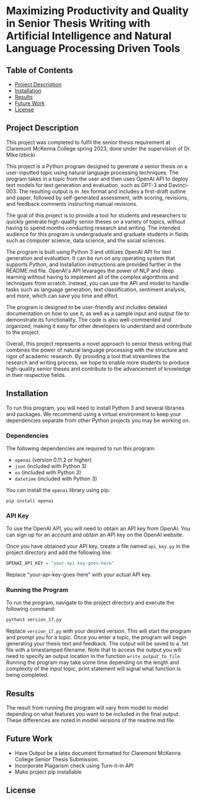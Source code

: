 # Maximizing Productivity and Quality in Senior Thesis Writing with Artificial Intelligence and Natural Language Processing Driven Tools

## Table of Contents

- [Project Description](#Project_Description)
- [Installation](#Installation)
- [Results](#Results)
- [Future Work](#future_work)
- [License](#license)




## Project Description <a name="Project_Description"></a>
This project was completed to fulfil the senior thesis requirement at Claremont McKenna College spring 2023, done under the supervision of Dr. Mike Izbicki

This project is a Python program designed to generate a senior thesis on a user-inputted topic using natural language processing techniques. The program takes in a topic from the user and then uses OpenAI API to deploy text models for text generation and evaluation, such as GPT-3 and Davinci-003. The resulting output is in .tex format and includes a first-draft outline and paper, followed by self-generated assessment, with scoring, revisions, and feedback comments instructing manual revisions.

The goal of this project is to provide a tool for students and researchers to quickly generate high-quality senior theses on a variety of topics, without having to spend months conducting research and writing. The intended audience for this program is undergraduate and graduate students in fields such as computer science, data science, and the social sciences.


The program is built using Python 3 and utiliizes OpenAI API for text generation and evaluation. It can be run on any operating system that supports Python, and installation instructions are provided further in the README.md file. OpenAI's API levarages the power of NLP and deep learning without having to implement all of the complex algorithms and techniques from scratch. Instead, you can use the API and model to handle tasks such as language generation, text classification, sentiment analysis, and more, which can save you time and effort.


The program is designed to be user-friendly and includes detailed documentation on how to use it, as well as a sample input and output file to demonstrate its functionality. The code is also well-commented and organized, making it easy for other developers to understand and contribute to the project.

Overall, this project represents a novel approach to senior thesis writing that combines the power of natural language processing with the structure and rigor of academic research. By providing a tool that streamlines the research and writing process, we hope to enable more students to produce high-quality senior theses and contribute to the advancement of knowledge in their respective fields.



## Installation <a name="Installation"></a>

To run this program, you will need to install Python 3 and several libraries and packages. We recommend using a virtual environment to keep your dependencies separate from other Python projects you may be working on.

### Dependencies

The following dependencies are required to run this program:

- `openai` (version 0.11.2 or higher)
- `json` (included with Python 3)
- `os` (included with Python 3)
- `datetime` (included with Python 3)

You can install the `openai` library using pip:

`pip install openai`



### API Key

To use the OpenAI API, you will need to obtain an API key from OpenAI. You can sign up for an account and obtain an API key on the OpenAI website.

Once you have obtained your API key, create a file named `api_key.py` in the project directory and add the following line:

```python
OPENAI_API_KEY = "your-api-key-goes-here" 
```

Replace "your-api-key-goes-here" with your actual API key.

### Running the Program

To run the program, navigate to the project directory and execute the following command:

```bash 
python3 version_17.py
```
Replace `version_17.py` with your desired version. This will start the program and prompt you for a topic. Once you enter a topic, the program will begin generating your thesis text and feedback. The output will be saved to a .txt file with a timestamped filename. Note that to access the output you will need to specify an output location in the function `write_output_to_file`. Running the program may take some time depending on the length and complexity of the input topic, print statement will signal what function is being completed.


## Results <a name="Results"></a>
The result from running the program will vary from model to model depending on what features you want to be included in the final output. These differences are noted in modlel versions of the readme.md file. 



## Future Work  <a name="future_work"></a>
- Have Output be a latex document formatted for Claremont McKenna College Senior Thesis Submission. 
- Incorporate Plagarism check using Turn-it-in API 
- Make project pip installable



## License
